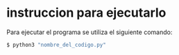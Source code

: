 # instruccion para ejecutarlo
Para ejecutar el programa se utiliza el siguiente comando:

```bash
$ python3 "nombre_del_codigo.py"
```
